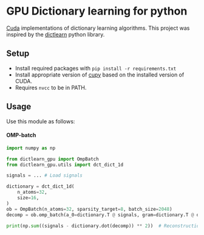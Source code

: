 # GPU Dictionary learning for python

[Cuda](https://en.wikipedia.org/wiki/CUDA) implementations of dictionary learning algorithms. This project was inspired by the [dictlearn](https://github.com/permfl/dictlearn) python library.

## Setup
- Install required packages with `pip install -r requirements.txt`
- Install appropriate version of [cupy](https://docs.cupy.dev/en/stable/install.html#installing-cupy) based on the installed version of CUDA.
- Requires `nvcc` to be in PATH.

## Usage
Use this module as follows:

#### OMP-batch
```py
import numpy as np

from dictlearn_gpu import OmpBatch
from dictlearn_gpu.utils import dct_dict_1d

signals = ... # Load signals

dictionary = dct_dict_1d(
    n_atoms=32,
    size=16,
)
ob = OmpBatch(n_atoms=32, sparsity_target=8, batch_size=2048)
decomp = ob.omp_batch(a_0=dictionary.T @ signals, gram=dictionary.T @ dictionary)

print(np.sum((signals - dictionary.dot(decomp)) ** 2))  # Reconstruction error
```